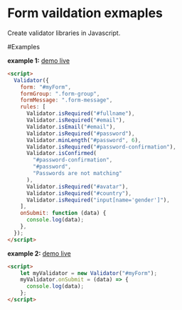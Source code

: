 # Form vaildation exmaples
Create validator libraries in Javascript.

#Examples

__example 1:__ [demo live](https://ngodinhtri.github.io/form_vaildation/example1/index.html)
```html
<script>
  Validator({
    form: "#myForm",
    formGroup: ".form-group",
    formMessage: ".form-message",
    rules: [
      Validator.isRequired("#fullname"),
      Validator.isRequired("#email"),
      Validator.isEmail("#email"),
      Validator.isRequired("#password"),
      Validator.minLength("#password", 6),
      Validator.isRequired("#password-confirmation"),
      Validator.isConfirmed(
        "#password-confirmation",
        "#password",
        "Passwords are not matching"
      ),
      Validator.isRequired("#avatar"),
      Validator.isRequired("#country"),
      Validator.isRequired("input[name='gender']"),
    ],
    onSubmit: function (data) {
      console.log(data);
    },
  });
</script>
```    

__example 2:__ [demo live](https://ngodinhtri.github.io/form_vaildation/example2/index.html)
```html
<script>
    let myValidator = new Validator("#myForm");
    myValidator.onSubmit = (data) => {
      console.log(data);
    };
</script>
```
      
